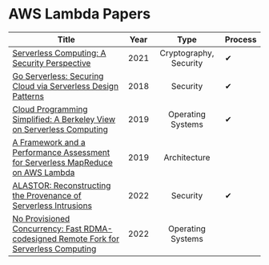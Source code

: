 # AWS Lambda Papers



| Title                                                        | Year |          Type          | Process |
| ------------------------------------------------------------ | ---- | :--------------------: | ------- |
| [Serverless Computing: A Security Perspective](https://arxiv.org/pdf/2107.03832.pdf) | 2021 | Cryptography, Security | ✔       |
| [Go Serverless: Securing Cloud via Serverless Design Patterns](https://www.usenix.org/system/files/conference/hotcloud18/hotcloud18-paper-hong.pdf) | 2018 |        Security        | ✔       |
| [Cloud Programming Simplified: A Berkeley View on Serverless Computing ](https://arxiv.org/pdf/1902.03383.pdf) | 2019 |   Operating Systems    | ✔       |
| [A Framework and a Performance Assessment for Serverless MapReduce on AWS Lambda](https://www.grycap.upv.es/gmolto/publications/preprints/Molto2019fpa.pdf) | 2019 |      Architecture      |         |
| [ALASTOR: Reconstructing the Provenance of Serverless Intrusions](https://www.usenix.org/system/files/sec22fall_datta.pdf) | 2022 |        Security        | ✔       |
| [No Provisioned Concurrency: Fast RDMA-codesigned Remote Fork for Serverless Computing](https://arxiv.org/pdf/2203.10225.pdf) | 2022 |   Operating Systems    |         |


